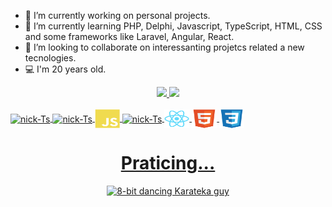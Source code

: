 
- 🔭 I’m currently working on personal projects.
- 🌱 I’m currently learning PHP, Delphi, Javascript, TypeScript, HTML, CSS and some frameworks like Laravel, Angular, React.
- 👯 I’m looking to collaborate on interessanting projetcs related a new tecnologies.
- 💻 I'm 20 years old.

<div align="center">
  <a href="https://github.com/nicolassgross">
  <img height="180em" src="https://github-readme-stats.vercel.app/api?username=nicolassgross&show_icons=true&theme=ligth&include_all_commits=true&count_private=true"/>
  <img height="180em" src="https://github-readme-stats.vercel.app/api/top-langs/?username=nicolassgross&layout=compact&langs_count=7&theme=ligth"/>
</div>
  
<div style="display: inline_block"><br>
  <img align="center" alt="nick-Ts" height="30" width="40" src="https://img.shields.io/badge/HTML5-E34F26?style=for-the-badge&logo=html5&logoColor=white">
  <img align="center" alt="nick-Ts" height="30" width="40" src="https://img.shields.io/badge/PHP-777BB4?style=for-the-badge&logo=php&logoColor=white">
  <img align="center" alt="nick-Js" height="30" width="40" src="https://raw.githubusercontent.com/devicons/devicon/master/icons/javascript/javascript-plain.svg">
  <img align="center" alt="nick-Ts" height="30" width="40" src="https://img.shields.io/badge/Laravel-FF2D20?style=for-the-badge&logo=laravel&logoColor=white">
  <img align="center" alt="nick-React" height="30" width="40" src="https://raw.githubusercontent.com/devicons/devicon/master/icons/react/react-original.svg">
  <img align="center" alt="nick-HTML" height="30" width="40" src="https://raw.githubusercontent.com/devicons/devicon/master/icons/html5/html5-original.svg">
  <img align="center" alt="nick-CSS" height="30" width="40" src="https://raw.githubusercontent.com/devicons/devicon/master/icons/css3/css3-original.svg">
</div>

<div align="center">
  <h1>Praticing...</h1> 
  <a href="dance-screen.netlify.app">
    <img src="https://i.imgur.com/pXALzSc.gif" class="woot-dance" width="328" height="272" alt="8-bit dancing Karateka guy"></img>
  </a>
</div>
